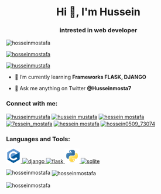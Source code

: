 <h1 align="center">Hi 👋, I'm Hussein</h1>
<h3 align="center">intrested in web developer</h3>

<p align="left"> <img src="https://komarev.com/ghpvc/?username=hosseinmostafa&label=Profile%20views&color=0e75b6&style=flat" alt="hosseinmostafa" /> </p>

<p align="left"> <a href="https://github.com/ryo-ma/github-profile-trophy"><img src="https://github-profile-trophy.vercel.app/?username=hosseinmostafa" alt="hosseinmostafa" /></a> </p>

<p align="left"> <a href="https://twitter.com/husseinmustafa" target="blank"><img src="https://img.shields.io/twitter/follow/husseinmustafa?logo=twitter&style=for-the-badge" alt="husseinmustafa" /></a> </p>

- 🌱 I’m currently learning **Frameworks FLASK, DJANGO**

- 💬 Ask me anything on Twitter **@Husseinmosta7**

<h3 align="left">Connect with me:</h3>
<p align="left">
<a href="https://twitter.com/husseinmustafa" target="blank"><img align="center" src="https://raw.githubusercontent.com/rahuldkjain/github-profile-readme-generator/master/src/images/icons/Social/twitter.svg" alt="husseinmustafa" height="30" width="40" /></a>
<a href="https://linkedin.com/in/hussein mustafa" target="blank"><img align="center" src="https://raw.githubusercontent.com/rahuldkjain/github-profile-readme-generator/master/src/images/icons/Social/linked-in-alt.svg" alt="hussein mustafa" height="30" width="40" /></a>
<a href="https://fb.com/hessein mostafa" target="blank"><img align="center" src="https://raw.githubusercontent.com/rahuldkjain/github-profile-readme-generator/master/src/images/icons/Social/facebook.svg" alt="hessein mostafa" height="30" width="40" /></a>
<a href="https://instagram.com/7essein_mostafa" target="blank"><img align="center" src="https://raw.githubusercontent.com/rahuldkjain/github-profile-readme-generator/master/src/images/icons/Social/instagram.svg" alt="7essein_mostafa" height="30" width="40" /></a>
<a href="https://www.hackerrank.com/hessein mostafa" target="blank"><img align="center" src="https://raw.githubusercontent.com/rahuldkjain/github-profile-readme-generator/master/src/images/icons/Social/hackerrank.svg" alt="hessein mostafa" height="30" width="40" /></a>
<a href="https://discord.gg/hossein0509_73074" target="blank"><img align="center" src="https://raw.githubusercontent.com/rahuldkjain/github-profile-readme-generator/master/src/images/icons/Social/discord.svg" alt="hossein0509_73074" height="30" width="40" /></a>
</p>

<h3 align="left">Languages and Tools:</h3>
<p align="left"> <a href="https://www.cprogramming.com/" target="_blank" rel="noreferrer"> <img src="https://raw.githubusercontent.com/devicons/devicon/master/icons/c/c-original.svg" alt="c" width="40" height="40"/> </a> <a href="https://www.djangoproject.com/" target="_blank" rel="noreferrer"> <img src="https://cdn.worldvectorlogo.com/logos/django.svg" alt="django" width="40" height="40"/> </a> <a href="https://flask.palletsprojects.com/" target="_blank" rel="noreferrer"> <img src="https://www.vectorlogo.zone/logos/pocoo_flask/pocoo_flask-icon.svg" alt="flask" width="40" height="40"/> </a> <a href="https://www.python.org" target="_blank" rel="noreferrer"> <img src="https://raw.githubusercontent.com/devicons/devicon/master/icons/python/python-original.svg" alt="python" width="40" height="40"/> </a> <a href="https://www.sqlite.org/" target="_blank" rel="noreferrer"> <img src="https://www.vectorlogo.zone/logos/sqlite/sqlite-icon.svg" alt="sqlite" width="40" height="40"/> </a> </p>

<p><img align="left" src="https://github-readme-stats.vercel.app/api/top-langs?username=hosseinmostafa&show_icons=true&locale=en&layout=compact" alt="hosseinmostafa" /></p>

<p>&nbsp;<img align="center" src="https://github-readme-stats.vercel.app/api?username=hosseinmostafa&show_icons=true&locale=en" alt="hosseinmostafa" /></p>

<p><img align="center" src="https://github-readme-streak-stats.herokuapp.com/?user=hosseinmostafa&" alt="hosseinmostafa" /></p>

